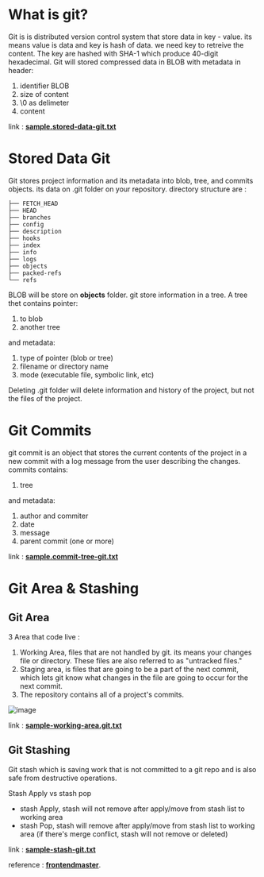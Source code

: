 # What is git?
Git is is distributed version control system that store data in key - value. its means value is data and key is hash of data. we need key to retreive the content. The key are hashed with SHA-1 which produce 40-digit hexadecimal. Git will stored compressed data in BLOB with metadata in header:
 1. identifier BLOB
 2. size of content
 3. \0 as delimeter
 4. content

link : **[sample.stored-data-git.txt](https://github.com/mwimam/what-is-git/blob/main/sample.stored-data-git.txt)**
# Stored Data Git
Git stores project information and its metadata into blob, tree, and commits objects. its data on .git folder on your repository.
directory structure are :
```
├── FETCH_HEAD
├── HEAD
├── branches
├── config
├── description
├── hooks
├── index
├── info
├── logs
├── objects
├── packed-refs
└── refs
```

BLOB will be store on **objects** folder.
git store information in a tree. 
A tree thet contains pointer: 
1. to blob
2. another tree

and metadata:
1. type of pointer (blob or tree)
2. filename or directory name
3. mode (executable file, symbolic link, etc)

Deleting .git folder will delete information and history of the project, but not the files of the project.

# Git Commits
git commit is an object that stores the current contents of the project in a new commit with a log message from the user describing the changes.
commits contains:
1. tree

and metadata:
1. author and commiter
2. date
3. message
4. parent commit (one or more)

link : **[sample.commit-tree-git.txt](https://github.com/mwimam/what-is-git/blob/main/sample.commit-tree-git.txt)**

# Git Area & Stashing

## Git Area
3 Area that code live : 
1. Working Area, files that are not handled by git. its means your changes file or directory. These files are also referred to as "untracked files."
2. Staging area, is files that are going to be a part of the next commit, which lets git know what changes in the file are going to occur for the next commit.
3. The repository contains all of a project's commits.

![image](https://user-images.githubusercontent.com/85268979/149746340-7b63a4b1-6c43-457f-beee-881c6f9a8605.png)

link : **[sample-working-area.git.txt](https://github.com/mwimam/what-is-git/blob/main/sample-working-area.git.txt)**

## Git Stashing
Git stash which is saving work that is not committed to a git repo and is also safe from destructive operations.

Stash Apply vs stash pop
- stash Apply, stash will not remove after apply/move from stash list to working area
- stash Pop, stash will remove after apply/move from stash list to working area (if there's merge conflict, stash will not remove or deleted)

link : **[sample-stash-git.txt](https://github.com/mwimam/what-is-git/blob/main/sample-stash-git.txt)**

reference : **[frontendmaster](https://frontendmasters.com)**.
